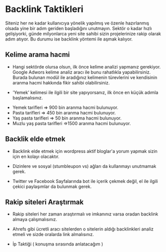 # Backlink Taktikleri

Siteniz her ne kadar kullanıcıya yönelik yapılmış ve özenle hazırlanmış olsada yine bir adım geriden başladığını unutmayın. Sektör o kadar hızlı gelişiyorki, günde milyonlarca yeni site sahibi sizin projelerinize rakip olarak adım atıyor. Bu durumu ise backlink yöntemi ile aşmak kalıyor.

## Kelime arama hacmi

- Hangi sektörde olursa olsun, ilk önce kelime analizi yapmanız gerekiyor. Google Adwors kelime analiz aracı ile bunu rahatlıkla yapabilirsiniz. Burada bulunan modül ile aradığınız kelimenin türevlerini ve kendisinin aranma hacmi hakkında fikir sahibi olabilirsiniz.

- 'Yemek' kelimesi ile ilgili bir site yapıyorsanız, ilk önce en küçük adımla başlamalısınız.

* Yemek tarifleri => 900 bin aranma hacmi bulunuyor.
* Pasta tarifleri => 450 bin aranma hacmi bulunuyor.
* Yaş pasta tarifleri => 50 bin aranma hacmi bulunuyor.
* Muzlu yaş pasta tarifleri =>1500 aranma hacmi bulunuyor.

## Backlik elde etmek

- Backlink elde etmek için wordpress aktif bloglar'a yorum yapmak sizin için en kolayı olacaktır.

- Dizinlere ve sosyal (stumbleupon vs) ağları da kullanmayı unutmamak gerek.

- Twitter ve Facebook Sayfalarında bot ile içerik çekmek değil, el ile ilgili çekici paylaşımlar da bulunmak gerek.

## Rakip siteleri Araştırmak

- Rakip siteleri her zaman araştırmalı ve imkanınız varsa oradan backlink almaya çalışmalısınız.

- Ahrefs gibi ücretli aracı sitelerden o sitelerin aldığı backlinkleri analiz etmeli ve sizde oralarda link almalısınız.

- İp Taktiği ( konuşma sırasında anlatacağım )

